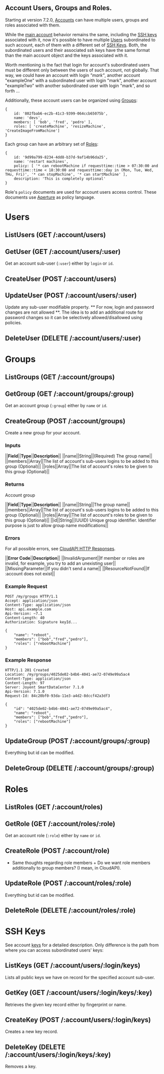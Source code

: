 ## Account Users, Groups and Roles.

Starting at version 7.2.0, [Accounts](#account) can have multiple users, groups
and roles associated with them.

While the [main account](#GetAccount) behavior remains the same, including
the [SSH keys](#keys) associated with it, now it's possible to have multiple
[Users](#users) subordinated to such account, each of them with a different
set of [SSH Keys](#sshKeys). Both, the subordinated users and their associated
ssh keys have the same format than the main account object and the keys
associated with it.

Worth mentioning is the fact that login for account's subordinated users must
be different only between the users of such account, not globally. That way,
we could have an account with login _"mark"_, another account "exampleOne" with
a subordinated user with login "mark", another account "exampleTwo" with
another subordinated user with login "mark", and so forth ...

Additionally, these account users can be organized using [Groups](#groups):

    {
        id: '802fbab6-ec2b-41c3-9399-064ccb65075b',
        name: 'devs',
        members: [ 'bob', 'fred', 'pedro' ],
        roles: [ 'createMachine', 'resizeMachine', 'CreateImageFromMachine'] 
    }

Each group can have an arbitrary set of [Roles](#roles):

    {
        id: '9d99a799-8234-4dd8-b37d-9af14b96da25',
        name: 'restart machines',
        policy: [ '* can rebootMachine if requesttime::time > 07:30:00 and requesttime::time < 18:30:00 and requesttime::day in (Mon, Tue, Wed, THu, Fri)', '* can stopMachine', '* can startMachine' ],
        description: 'This is completely optional'
    }

Role's `policy` documents are used for account users access control. These
documents use [Aperture](https://github.com/joyent/node-aperture) as policy language.

# Users

## ListUsers (GET /:account/users)

## GetUser (GET /:account/users/:user)

Get an account sub-user (`:user`) either by `login` or `id`.

## CreateUser (POST /:account/users)

## UpdateUser (POST /:account/users/:user)

Update any sub-user modifiable property. ** For now, login and password changes
are not allowed **. The idea is to add an additional route for password changes
so it can be selectively allowed/disallowed using policies.

## DeleteUser (DELETE /:account/users/:user)



# Groups

## ListGroups (GET /:account/groups)

## GetGroup (GET /:account/groups/:group)

Get an account group (`:group`) either by `name` or `id`.

## CreateGroup (POST /:account/groups)

Create a new group for your account.

### Inputs

||**Field**||**Type**||**Description**||
||name||String||(Required) The group name||
||members||Array||The list of account's sub-users logins to be added to this group (Optional)||
||roles||Array||The list of account's roles to be given to this group (Optional)||

### Returns

Account group

||**Field**||**Type**||**Description**||
||name||String||The group name||
||members||Array||The list of account's sub-users logins to be added to this group (Optional)||
||roles||Array||The list of account's roles to be given to this group (Optional)||
||id||String||(UUID) Unique group identifier. Identifier purpose is just to allow group name modifications||

### Errors

For all possible errors, see [CloudAPI HTTP Responses](#cloudapi-http-responses).

||**Error Code**||**Description**||
||InvalidArgument||If member or roles are invalid, for example, you try to add an unexisting user||
||MissingParameter||If you didn't send a name||
||ResourceNotFound||If :account does not exist||


### Example Request

    POST /my/groups HTTP/1.1
    Accept: application/json
    Content-Type: application/json
    Host: api.example.com
    Api-Version: ~7.1
    Content-Length: 40
    Authorization: Signature keyId...

    {
        "name": "reboot",
        "members": ["bob","fred","pedro"],
        "roles": ["rebootMachine"]
    }

### Example Response

    HTTP/1.1 201 Created
    Location: /my/groups/4025de02-b4b6-4041-ae72-0749e99a5ac4
    Content-Type: application/json
    Content-Length: 97
    Server: Joyent SmartDataCenter 7.1.0
    Api-Version: 7.1.0
    Request-Id: 84c20bf0-93da-11e3-a4d2-8dccf42a3df3

    {
        "id": "4025de02-b4b6-4041-ae72-0749e99a5ac4",
        "name": "reboot",
        "members": ["bob","fred","pedro"],
        "roles": ["rebootMachine"]
    }




## UpdateGroup (POST /:account/groups/:group)

Everything but id can be modified.

## DeleteGroup (DELETE /:account/groups/:group)

# Roles

## ListRoles (GET /:account/roles)

## GetRole (GET /:account/roles/:role)

Get an account role (`:role`) either by `name` or `id`.

## CreateRole (POST /:account/role)

- Same thoughts regarding role members + Do we want role members
  additionally to group members? (I mean, in CloudAPI).

## UpdateRole (POST /:account/roles/:role)

Everything but id can be modified.

## DeleteRole (DELETE /:account/roles/:role)



# SSH Keys

See account [keys](#keys) for a detailed description. Only difference is the
path from where you can access subordinated users' keys:

## ListKeys (GET /:account/users/:login/keys)

Lists all public keys we have on record for the specified account sub-user.

## GetKey (GET /:account/users/:login/keys/:key)

Retrieves the given key record either by fingerprint or name.

## CreateKey (POST /:account/users/:login/keys)

Creates a new key record.

## DeleteKey (DELETE /:account/users/:login/keys/:key)

Removes a key.
